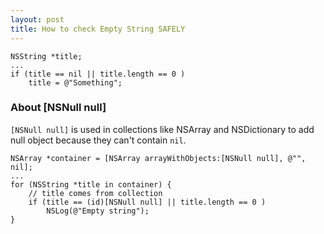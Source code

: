 ```yaml
---
layout: post
title: How to check Empty String SAFELY
---
```




```
NSString *title;
...
if (title == nil || title.length == 0 ) 
	title = @"Something";
```

### About [NSNull null]

`[NSNull null]` is used in collections like NSArray and NSDictionary to add null object because they can't contain `nil`.

```
NSArray *container = [NSArray arrayWithObjects:[NSNull null], @"", nil];
...
for (NSString *title in container) {
	// title comes from collection
	if (title == (id)[NSNull null] || title.length == 0 ) 
		NSLog(@"Empty string");
}
```
